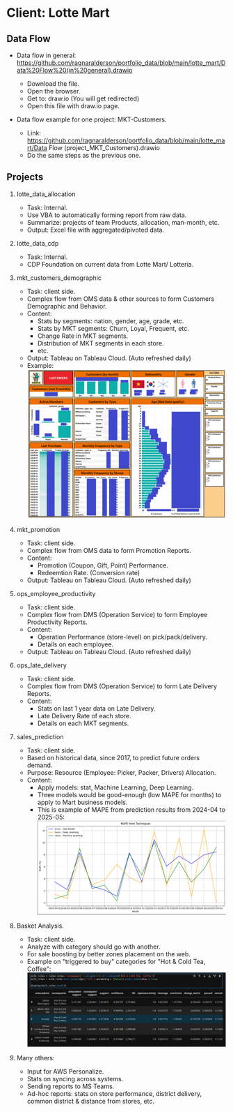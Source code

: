 # Client: Lotte Mart
## Data Flow
- Data flow in general: https://github.com/ragnaralderson/portfolio_data/blob/main/lotte_mart/Data%20Flow%20(in%20general).drawio
    + Download the file.
    + Open the browser.
    + Get to: draw.io (You will get redirected)
    + Open this file with draw.io page.

- Data flow example for one project: MKT-Customers.
    + Link: https://github.com/ragnaralderson/portfolio_data/blob/main/lotte_mart/Data Flow (project_MKT_Customers).drawio
    + Do the same steps as the previous one.


## Projects
1. lotte_data_allocation
    - Task: Internal.
    - Use VBA to automatically forming report from raw data.
    - Summarize: projects of team Products, allocation, man-month, etc.
    - Output: Excel file with aggregated/pivoted data.

2. lotte_data_cdp
    - Task: Internal.
    - CDP Foundation on current data from Lotte Mart/ Lotteria.

3. mkt_customers_demographic
    - Task: client side.
    - Complex flow from OMS data & other sources to form Customers Demographic and Behavior.
    - Content:
        + Stats by segments: nation, gender, age, grade, etc.
        + Stats by MKT segments: Churn, Loyal, Frequent, etc.
        + Change Rate in MKT segments.
        + Distribution of MKT segments in each store.
        + etc.
    - Output: Tableau on Tableau Cloud. (Auto refreshed daily)
    - Example:
    ![alt text](https://github.com/ragnaralderson/portfolio_data/blob/main/lotte_mart/mkt_customers_demographic/CUSTOMERS.png)

4. mkt_promotion
    - Task: client side.
    - Complex flow from OMS data to form Promotion Reports.
    - Content:
        + Promotion (Coupon, Gift, Point) Performance.
        + Redeemtion Rate. (Conversion rate)
    - Output: Tableau on Tableau Cloud. (Auto refreshed daily)

5. ops_employee_productivity
    - Task: client side.
    - Complex flow from DMS (Operation Service) to form Employee Productivity Reports.
    - Content:
        + Operation Performance (store-level) on pick/pack/delivery.
        + Details on each employee.
    - Output: Tableau on Tableau Cloud. (Auto refreshed daily)

6. ops_late_delivery
    - Task: client side.
    - Complex flow from DMS (Operation Service) to form Late Delivery Reports.
    - Content:
        + Stats on last 1 year data on Late Delivery.
        + Late Delivery Rate of each store.
        + Details on each MKT segments.

7. sales_prediction
    - Task: client side.
    - Based on historical data, since 2017, to predict future orders demand.
    - Purpose: Resource (Employee: Picker, Packer, Drivers) Allocation.
    - Content:
        + Apply models: stat, Machine Learning, Deep Learning.
        + Three models would be good-enough (low MAPE for months) to apply to Mart business models.
        + This is example of MAPE from prediction results from 2024-04 to 2025-05: 
        ![alt text](https://github.com/ragnaralderson/portfolio_data/blob/main/lotte_mart/sales_prediction/mape_from_techniques.png)

8. Basket Analysis.
    - Task: client side.
    - Analyze with category should go with another.
    - For sale boosting by better zones placement on the web.
    - Example on "triggered to buy" categories for "Hot & Cold Tea, Coffee":
    ![alt text](https://github.com/ragnaralderson/portfolio_data/blob/main/lotte_mart/basket_analysis/Lift_Tea_n_Coffee.png)

9. Many others:
    - Input for AWS Personalize.
    - Stats on syncing across systems.
    - Sending reports to MS Teams.
    - Ad-hoc reports: stats on store performance, district delivery, common district & distance from stores, etc.
